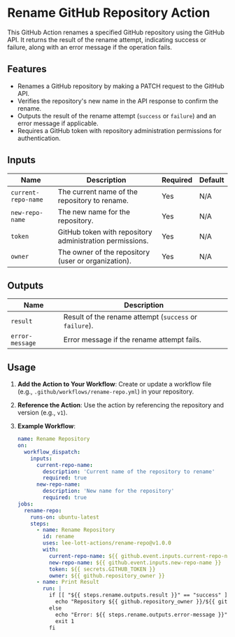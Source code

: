 
# Rename GitHub Repository Action

This GitHub Action renames a specified GitHub repository using the GitHub API. It returns the result of the rename attempt, indicating success or failure, along with an error message if the operation fails.

## Features
- Renames a GitHub repository by making a PATCH request to the GitHub API.
- Verifies the repository's new name in the API response to confirm the rename.
- Outputs the result of the rename attempt (`success` or `failure`) and an error message if applicable.
- Requires a GitHub token with repository administration permissions for authentication.

## Inputs
| Name               | Description                                              | Required | Default |
|--------------------|----------------------------------------------------------|----------|---------|
| `current-repo-name`| The current name of the repository to rename.            | Yes      | N/A     |
| `new-repo-name`    | The new name for the repository.                         | Yes      | N/A     |
| `token`            | GitHub token with repository administration permissions. | Yes      | N/A     |
| `owner`            | The owner of the repository (user or organization).      | Yes      | N/A     |

## Outputs
| Name           | Description                                         |
|----------------|-----------------------------------------------------|
| `result`       | Result of the rename attempt (`success` or `failure`). |
| `error-message`| Error message if the rename attempt fails.          |

## Usage
1. **Add the Action to Your Workflow**:
   Create or update a workflow file (e.g., `.github/workflows/rename-repo.yml`) in your repository.

2. **Reference the Action**:
   Use the action by referencing the repository and version (e.g., `v1`).

3. **Example Workflow**:
   ```yaml
   name: Rename Repository
   on:
     workflow_dispatch:
       inputs:
         current-repo-name:
           description: 'Current name of the repository to rename'
           required: true
         new-repo-name:
           description: 'New name for the repository'
           required: true
   jobs:
     rename-repo:
       runs-on: ubuntu-latest
       steps:
         - name: Rename Repository
           id: rename
           uses: lee-lott-actions/rename-repo@v1.0.0
           with:
             current-repo-name: ${{ github.event.inputs.current-repo-name }}
             new-repo-name: ${{ github.event.inputs.new-repo-name }}
             token: ${{ secrets.GITHUB_TOKEN }}
             owner: ${{ github.repository_owner }}
         - name: Print Result
           run: |
             if [[ "${{ steps.rename.outputs.result }}" == "success" ]]; then
               echo "Repository ${{ github.repository_owner }}/${{ github.event.inputs.current-repo-name }} successfully renamed to ${{ github.event.inputs.new-repo-name }}."
             else
               echo "Error: ${{ steps.rename.outputs.error-message }}"
               exit 1
             fi
